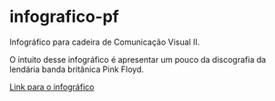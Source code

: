 # infografico-pf

Infográfico para cadeira de Comunicação Visual II.

O intuito desse infográfico é apresentar um pouco da discografia da lendária banda britânica Pink Floyd.

[Link para o infográfico](https://vcnt1.github.io/infografico-pf/)

